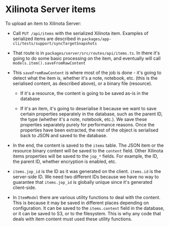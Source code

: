 # Xilinota Server items

To upload an item to Xilinota Server:

- Call `PUT /api/items` with the serialized Xilinota item. Examples of serialized items are described in `packages/app-cli/tests/support/syncTargetSnapshots`

- That route is in `packages/server/src/routes/api/items.ts`. In there it's going to do some basic processing on the item, and eventually will call `models.item().saveFromRawContent`

- This `saveFromRawContent` is where most of the job is done - it's going to detect what the item is, whether it's a note, notebook, etc. (this is the serialised content, as described above), or a binary file (resource).

	- If it's a resource, the content is going to be saved as-is in the database

	- If it's an item, it's going to deserialise it because we want to save certain properties separately in the database, such as the parent ID, the type (whether it's a note, notebook, etc.). We save these properties separately purely for performance reasons. Once the properties have been extracted, the rest of the object is serialised back to JSON and saved to the database.

- In the end, the content is saved to the `items` table. The JSON item or the resource binary content will be saved to the `content` field. Other Xilinota items properties will be saved to the `jop_*` fields. For example, the ID, the parent ID, whether encryption is enabled, etc.

- `items.jop_id` is the ID as it was generated on the client. `items.id` is the server-side ID. We need two different IDs because we have no way to guarantee that `items.jop_id` is globally unique since it's generated client-side.

- In `ItemModel` there are various utility functions to deal with the content. This is because it may be saved in different places depending on configuration. It can be saved to the `items.content` field in the database, or it can be saved to S3, or to the filesystem. This is why any code that deals with item content must used these utility functions.
